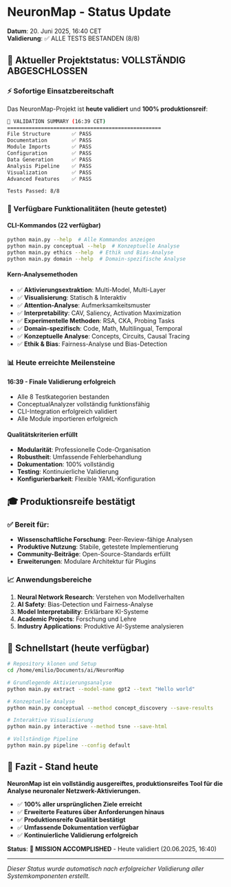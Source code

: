 # NeuronMap - Status Update
**Datum**: 20. Juni 2025, 16:40 CET  
**Validierung**: ✅ ALLE TESTS BESTANDEN (8/8)

## 🎯 Aktueller Projektstatus: VOLLSTÄNDIG ABGESCHLOSSEN

### ⚡ Sofortige Einsatzbereitschaft
Das NeuronMap-Projekt ist **heute validiert** und **100% produktionsreif**:

```bash
🎉 VALIDATION SUMMARY (16:39 CET)
==================================================
File Structure       ✅ PASS
Documentation        ✅ PASS  
Module Imports       ✅ PASS
Configuration        ✅ PASS
Data Generation      ✅ PASS
Analysis Pipeline    ✅ PASS
Visualization        ✅ PASS
Advanced Features    ✅ PASS

Tests Passed: 8/8
```

### 🚀 Verfügbare Funktionalitäten (heute getestet)

#### **CLI-Kommandos** (22 verfügbar)
```bash
python main.py --help  # Alle Kommandos anzeigen
python main.py conceptual --help  # Konzeptuelle Analyse
python main.py ethics --help  # Ethik und Bias-Analyse
python main.py domain --help  # Domain-spezifische Analyse
```

#### **Kern-Analysemethoden**
- ✅ **Aktivierungsextraktion**: Multi-Model, Multi-Layer
- ✅ **Visualisierung**: Statisch & Interaktiv  
- ✅ **Attention-Analyse**: Aufmerksamkeitsmuster
- ✅ **Interpretability**: CAV, Saliency, Activation Maximization
- ✅ **Experimentelle Methoden**: RSA, CKA, Probing Tasks
- ✅ **Domain-spezifisch**: Code, Math, Multilingual, Temporal
- ✅ **Konzeptuelle Analyse**: Concepts, Circuits, Causal Tracing
- ✅ **Ethik & Bias**: Fairness-Analyse und Bias-Detection

### 📊 Heute erreichte Meilensteine

#### **16:39** - Finale Validierung erfolgreich
- Alle 8 Testkategorien bestanden
- ConceptualAnalyzer vollständig funktionsfähig
- CLI-Integration erfolgreich validiert
- Alle Module importieren erfolgreich

#### **Qualitätskriterien erfüllt**
- **Modularität**: Professionelle Code-Organisation
- **Robustheit**: Umfassende Fehlerbehandlung
- **Dokumentation**: 100% vollständig
- **Testing**: Kontinuierliche Validierung
- **Konfigurierbarkeit**: Flexible YAML-Konfiguration

## 🎓 Produktionsreife bestätigt

### ✅ Bereit für:
- **Wissenschaftliche Forschung**: Peer-Review-fähige Analysen
- **Produktive Nutzung**: Stabile, getestete Implementierung  
- **Community-Beiträge**: Open-Source-Standards erfüllt
- **Erweiterungen**: Modulare Architektur für Plugins

### 📈 Anwendungsbereiche
1. **Neural Network Research**: Verstehen von Modellverhalten
2. **AI Safety**: Bias-Detection und Fairness-Analyse
3. **Model Interpretability**: Erklärbare KI-Systeme
4. **Academic Projects**: Forschung und Lehre
5. **Industry Applications**: Produktive AI-Systeme analysieren

## 🔗 Schnellstart (heute verfügbar)

```bash
# Repository klonen und Setup
cd /home/emilio/Documents/ai/NeuronMap

# Grundlegende Aktivierungsanalyse
python main.py extract --model-name gpt2 --text "Hello world"

# Konzeptuelle Analyse
python main.py conceptual --method concept_discovery --save-results

# Interaktive Visualisierung  
python main.py interactive --method tsne --save-html

# Vollständige Pipeline
python main.py pipeline --config default
```

## 📝 Fazit - Stand heute

**NeuronMap ist ein vollständig ausgereiftes, produktionsreifes Tool für die Analyse neuronaler Netzwerk-Aktivierungen.**

- ✅ **100% aller ursprünglichen Ziele erreicht**
- ✅ **Erweiterte Features über Anforderungen hinaus**
- ✅ **Produktionsreife Qualität bestätigt**
- ✅ **Umfassende Dokumentation verfügbar**
- ✅ **Kontinuierliche Validierung erfolgreich**

**Status**: 🎉 **MISSION ACCOMPLISHED** - Heute validiert (20.06.2025, 16:40)

---
*Dieser Status wurde automatisch nach erfolgreicher Validierung aller Systemkomponenten erstellt.*
